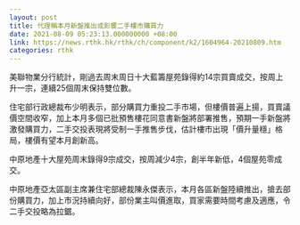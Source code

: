 ```yaml
---
layout: post
title: 代理稱本月新盤推出或影響二手樓市購買力
date: 2021-08-09 05:23:13.000000000 +08:00
link: https://news.rthk.hk/rthk/ch/component/k2/1604964-20210809.htm
categories: rthk
---
```


美聯物業分行統計，剛過去周末周日十大藍籌屋苑錄得約14宗買賣成交，按周上升一宗，連續25個周末保持雙位數。

住宅部行政總裁布少明表示，部分購買力重投二手市場，但樓價普遍上揚，買賣議價空間收窄，加上本月多個已批預售樓花同意書新盤將部署推售，預期一手新盤將激發購買力，二手交投表現將受制一手推售步伐，估計樓市出現「價升量穩」格局，樓價有望本月創新高。

中原地產十大屋苑周末錄得9宗成交，按周減少4宗，創半年新低，4個屋苑零成交。

中原地產亞太區副主席兼住宅部總裁陳永傑表示，本月各區新盤陸續推出，搶去部份購買力，加上市況持續向好，部份業主叫價進取，買家需要時間考慮及適應，令二手交投略為拉鋸。

